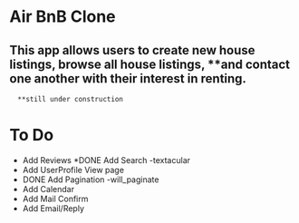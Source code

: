 # Air BnB Clone

## This app allows users to create new house listings, browse all house listings, **and contact one another with their interest in renting.
      **still under construction


# To Do
* Add Reviews
*DONE Add Search -textacular
* Add UserProfile View page
* DONE Add Pagination -will_paginate
* Add Calendar
* Add Mail Confirm
* Add Email/Reply
